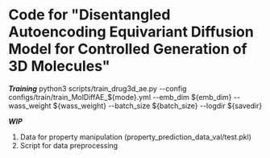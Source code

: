 Code for "Disentangled Autoencoding Equivariant Diffusion Model for Controlled Generation of 3D Molecules"
======

***Training***
python3 scripts/train_drug3d_ae.py --config configs/train/train_MolDiffAE_${mode}.yml --emb_dim ${emb_dim} --wass_weight ${wass_weight} --batch_size ${batch_size} --logdir ${savedir}

***WIP***

1. Data for property manipulation (property_prediction_data_val/test.pkl)
2. Script for data preprocessing
